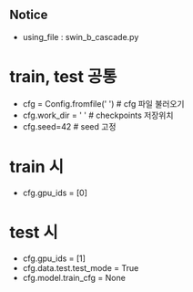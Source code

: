 ## Notice

- using_file : swin_b_cascade.py

# train, test 공통
- cfg = Config.fromfile(' ') # cfg 파일 불러오기
- cfg.work_dir = ' ' # checkpoints 저장위치
- cfg.seed=42 # seed 고정

# train 시
- cfg.gpu_ids = [0]

# test 시
- cfg.gpu_ids = [1]
- cfg.data.test.test_mode = True
- cfg.model.train_cfg = None